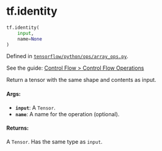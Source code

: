 <div itemscope itemtype="http://developers.google.com/ReferenceObject">
<meta itemprop="name" content="tf.identity" />
</div>

# tf.identity

``` python
tf.identity(
    input,
    name=None
)
```



Defined in [`tensorflow/python/ops/array_ops.py`](https://www.tensorflow.org/code/tensorflow/python/ops/array_ops.py).

See the guide: [Control Flow > Control Flow Operations](../../../api_guides/python/control_flow_ops.md#Control_Flow_Operations)

Return a tensor with the same shape and contents as input.

#### Args:

* <b>`input`</b>: A `Tensor`.
* <b>`name`</b>: A name for the operation (optional).


#### Returns:

A `Tensor`. Has the same type as `input`.